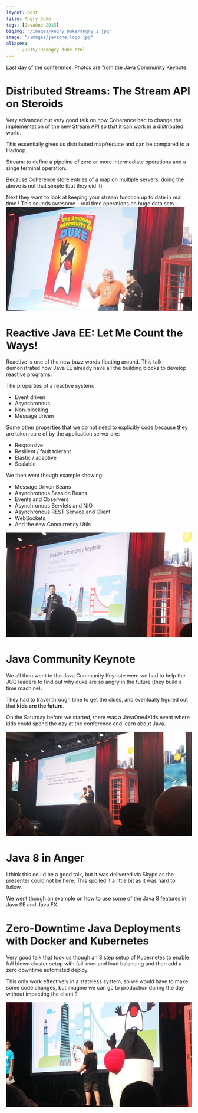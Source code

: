 ```yaml
---
layout: post
title: Angry Duke
tags: [JavaOne 2015]
bigimg: "/images/Angry_Duke/angry_1.jpg"
image: "/images/javaone_logo.jpg"
aliases:
    - /2015/10/angry-duke.html
---
```

Last day of the conference. Photos are from the Java Community Keynote.

#  Distributed Streams: The Stream API on Steroids
Very advanced but very good talk on how Coherance had to change the implementation of the new Stream API so that it can work in a distributed world.

This essentially gives us distributed map/reduce and can be compared to a Hadoop.

Stream: to define a pipeline of zero or more intermediate operations and a singe terminal operation.

Because Coherence store entries of a map on multiple servers, doing the above is not that simple (but they did it)

Next they want to look at keeping your stream function up to date in real time ! This sounds awesome - real time operations on huge data sets...
![angry_2](/images/Angry_Duke/angry_2.jpg)

# Reactive Java EE: Let Me Count the Ways!
Reactive is one of the new buzz words floating around. This talk demonstrated how Java EE already have all the building blocks to develop reactive programs.

The properties of a reactive system:

* Event driven
* Asynchronous
* Non-blocking
* Message driven

Some other properties that we do not need to explicitly code because they are taken care of by the application server are:

* Responsive
* Resilient / fault tolerant
* Elastic / adaptive
* Scalable

We then went though example showing:

* Message Driven Beans
* Asynchronous Session Beans
* Events and Observers
* Asynchronous Servlets and NIO
* Asynchronous REST Service and Client
* WebSockets
* And the new Concurrency Utils

![angry_3](/images/Angry_Duke/angry_3.jpg)

#  Java Community Keynote

We all then went to the Java Community Keynote were we had to help the JUG leaders to find out why duke are so angry in the future (they build a time machine).

They had to travel through time to get the clues, and eventually figured out that **kids are the future**.

On the Saturday before we started, there was a JavaOne4Kids event where kids could spend the day at the conference and learn about Java.

![angry_4](/images/Angry_Duke/angry_4.jpg)

#  Java 8 in Anger

I think this could be a good talk, but it was delivered via Skype as the presenter could not be here. This spoiled it a little bit as it was hard to follow.

We went though an example on how to use some of the Java 8 features in Java SE and Java FX.

# Zero-Downtime Java Deployments with Docker and Kubernetes

Very good talk that took us though an 8 step setup of Kubernetes to enable full blown cluster setup with fail-over and load balancing and then add a zero downtime automated deploy.

This only work effectively in a stateless system, so we would have to make some code changes, but imagine we can go to production during the day without impacting the client ?

![angry_5](/images/Angry_Duke/angry_5.jpg)
